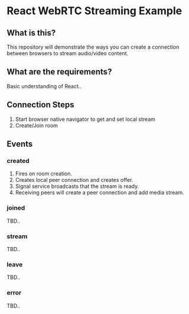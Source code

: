 # React WebRTC Streaming Example

## What is this?

This repository will demonstrate the ways you can create a connection between browsers to stream audio/video content.

## What are the requirements?

Basic understanding of React..

## Connection Steps

1. Start browser native navigator to get and set local stream
2. Create/Join room

## Events

### created

1. Fires on room creation.
2. Creates local peer connection and creates offer.
3. Signal service broadcasts that the stream is ready.
4. Receiving peers will create a peer connection
   and add media stream.

### joined

TBD..

### stream

TBD..

### leave

TBD..

### error

TBD..

